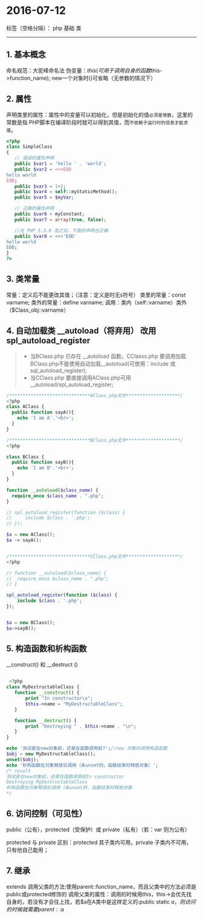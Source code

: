 # 2016-07-12
标签（空格分隔）： php 基础 类

---
## 1. 基本概念
命名规范：大驼峰命名法
伪变量：$this(可用于调用自身的函数$this->function_name);
new一个对象时()可省略（无参数的情况下）

## 2. 属性
声明类里的属性：属性中的变量可以初始化，但是初始化的值`必须是常数`，这里的常数是指 PHP脚本在编译阶段时就可以得到其值，而`不依赖于运行时的信息才能求值`。

```php
<?php
class SimpleClass
{
   // 错误的属性声明
   public $var1 = 'hello ' . 'world';
   public $var2 = <<<EOD
hello world
EOD;
   public $var3 = 1+2;
   public $var4 = self::myStaticMethod();
   public $var5 = $myVar;

   // 正确的属性声明
   public $var6 = myConstant;
   public $var7 = array(true, false);

   //在 PHP 5.3.0 及之后，下面的声明也正确
   public $var8 = <<<'EOD'
hello world
EOD;
}
?>
```

## 3. 类常量
常量：定义后不能更改其值；（注意：定义是时无`$`符号）
类里的常量：const varname;
类外的常量：define varname;
调用：类内（self::varname）类外（$Class_obj::varname）

## 4. 自动加载类  __autoload（将弃用） 改用 spl_autoload_register
> * 当BClass.php 已存在 __autoload 函数，CClasss.php 要调用加载BClass.php不能使用自动加载__autoload(可使用：include 或 sql_autoload_register);
> * 当CClass.php 要直接调用AClass.php可用__autoload/spl_autoload_register;

```php
/******************************AClass.php文件********************/
<?php
class AClass {
  public function sayA(){
    echo 'I am A'.'<br>';
  }
}

/******************************BClass.php文件********************/
<?php

class BClass {
  public function sayB(){
    echo 'I am B'.'<br>';
  }
}

function __autoload($class_name) {
  require_once $class_name . ".php";
}

// spl_autoload_register(function ($class) {
//     include $class . '.php';
// });

$a = new AClass();
$a -> sayA();


/******************************CClass.php文件********************/
<?php

// function __autoload($class_name) {
//  require_once $class_name . ".php";
// }

spl_autoload_register(function ($class) {
    include $class . '.php';
});


$a = new BClass();
$a->sayB();

```

## 5. 构造函数和析构函数
 __construct() 和 __destruct ()
 
```php
 
 <?php
class MyDestructableClass {
   function __construct() {
       print "In constructor\n";
       $this->name = "MyDestructableClass";
   }

   function __destruct() {
       print "Destroying " . $this->name . "\n";
   }
}

echo '测试是在new对象前，还是在函数调用前?';//new 对象时调用构造函数
$obj = new MyDestructableClass();
unset($obj);
echo '析构函数在对象释放后调用（未unset的，函数结束时释放对象）';
/* result
测试是在new对象前，还是在函数调用前In constructor
Destroying MyDestructableClass
析构函数在对象释放后调用（未unset的，函数结束时释放对象
*/

```

## 6. 访问控制（可见性）
 public（公有），protected（受保护）或 private（私有）（若：var 则为公有）
 
 protected 与 private 区别：protected 其子类内可用，private 子类内不可用，只有他自己能用；
 
## 7. 继承
extends 
调用父类的方法:使用parent::function_name，而且父类中的方法必须是public或protected修饰的
调用父类的属性：调用的时候用$this，$this->会优先找自身的，若没有才会往上找，若$a在A类中是这样定义的:public static $a，则访问的时候就需要parent::$a
